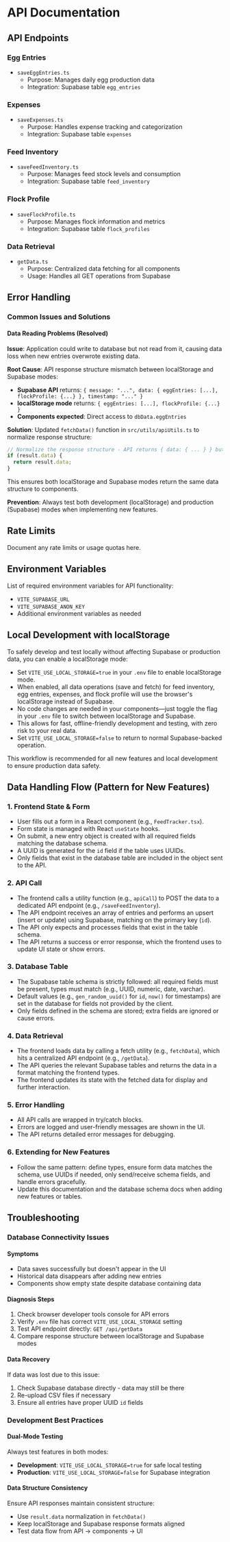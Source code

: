 # API Documentation

## API Endpoints

### Egg Entries
- `saveEggEntries.ts`
  - Purpose: Manages daily egg production data
  - Integration: Supabase table `egg_entries`

### Expenses
- `saveExpenses.ts`
  - Purpose: Handles expense tracking and categorization
  - Integration: Supabase table `expenses`

### Feed Inventory
- `saveFeedInventory.ts`
  - Purpose: Manages feed stock levels and consumption
  - Integration: Supabase table `feed_inventory`

### Flock Profile
- `saveFlockProfile.ts`
  - Purpose: Manages flock information and metrics
  - Integration: Supabase table `flock_profiles`

### Data Retrieval
- `getData.ts`
  - Purpose: Centralized data fetching for all components
  - Usage: Handles all GET operations from Supabase

## Error Handling

### Common Issues and Solutions

#### Data Reading Problems (Resolved)
**Issue**: Application could write to database but not read from it, causing data loss when new entries overwrote existing data.

**Root Cause**: API response structure mismatch between localStorage and Supabase modes:
- **Supabase API** returns: `{ message: "...", data: { eggEntries: [...], flockProfile: {...} }, timestamp: "..." }`
- **localStorage mode** returns: `{ eggEntries: [...], flockProfile: {...} }`
- **Components expected**: Direct access to `dbData.eggEntries`

**Solution**: Updated `fetchData()` function in `src/utils/apiUtils.ts` to normalize response structure:
```typescript
// Normalize the response structure - API returns { data: { ... } } but components expect direct access
if (result.data) {
  return result.data;
}
```

This ensures both localStorage and Supabase modes return the same data structure to components.

**Prevention**: Always test both development (localStorage) and production (Supabase) modes when implementing new features.

## Rate Limits
Document any rate limits or usage quotas here.

## Environment Variables
List of required environment variables for API functionality:
- `VITE_SUPABASE_URL`
- `VITE_SUPABASE_ANON_KEY`
- Additional environment variables as needed

## Local Development with localStorage

To safely develop and test locally without affecting Supabase or production data, you can enable a localStorage mode:

- Set `VITE_USE_LOCAL_STORAGE=true` in your `.env` file to enable localStorage mode.
- When enabled, all data operations (save and fetch) for feed inventory, egg entries, expenses, and flock profile will use the browser's localStorage instead of Supabase.
- No code changes are needed in your components—just toggle the flag in your `.env` file to switch between localStorage and Supabase.
- This allows for fast, offline-friendly development and testing, with zero risk to your real data.
- Set `VITE_USE_LOCAL_STORAGE=false` to return to normal Supabase-backed operation.

This workflow is recommended for all new features and local development to ensure production data safety.

## Data Handling Flow (Pattern for New Features)

### 1. Frontend State & Form
- User fills out a form in a React component (e.g., `FeedTracker.tsx`).
- Form state is managed with React `useState` hooks.
- On submit, a new entry object is created with all required fields matching the database schema.
- A UUID is generated for the `id` field if the table uses UUIDs.
- Only fields that exist in the database table are included in the object sent to the API.

### 2. API Call
- The frontend calls a utility function (e.g., `apiCall`) to POST the data to a dedicated API endpoint (e.g., `/saveFeedInventory`).
- The API endpoint receives an array of entries and performs an upsert (insert or update) using Supabase, matching on the primary key (`id`).
- The API only expects and processes fields that exist in the table schema.
- The API returns a success or error response, which the frontend uses to update UI state or show errors.

### 3. Database Table
- The Supabase table schema is strictly followed: all required fields must be present, types must match (e.g., UUID, numeric, date, varchar).
- Default values (e.g., `gen_random_uuid()` for `id`, `now()` for timestamps) are set in the database for fields not provided by the client.
- Only fields defined in the schema are stored; extra fields are ignored or cause errors.

### 4. Data Retrieval
- The frontend loads data by calling a fetch utility (e.g., `fetchData`), which hits a centralized API endpoint (e.g., `/getData`).
- The API queries the relevant Supabase tables and returns the data in a format matching the frontend types.
- The frontend updates its state with the fetched data for display and further interaction.

### 5. Error Handling
- All API calls are wrapped in try/catch blocks.
- Errors are logged and user-friendly messages are shown in the UI.
- The API returns detailed error messages for debugging.

### 6. Extending for New Features
- Follow the same pattern: define types, ensure form data matches the schema, use UUIDs if needed, only send/receive schema fields, and handle errors gracefully.
- Update this documentation and the database schema docs when adding new features or tables.

## Troubleshooting

### Database Connectivity Issues

#### Symptoms
- Data saves successfully but doesn't appear in the UI
- Historical data disappears after adding new entries
- Components show empty state despite database containing data

#### Diagnosis Steps
1. Check browser developer tools console for API errors
2. Verify `.env` file has correct `VITE_USE_LOCAL_STORAGE` setting
3. Test API endpoint directly: `GET /api/getData`
4. Compare response structure between localStorage and Supabase modes

#### Data Recovery
If data was lost due to this issue:
1. Check Supabase database directly - data may still be there
2. Re-upload CSV files if necessary
3. Ensure all entries have proper UUID `id` fields

### Development Best Practices

#### Dual-Mode Testing
Always test features in both modes:
- **Development**: `VITE_USE_LOCAL_STORAGE=true` for safe local testing
- **Production**: `VITE_USE_LOCAL_STORAGE=false` for Supabase integration

#### Data Structure Consistency
Ensure API responses maintain consistent structure:
- Use `result.data` normalization in `fetchData()`
- Keep localStorage and Supabase response formats aligned
- Test data flow from API → components → UI
